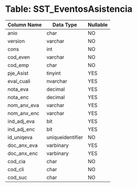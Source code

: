 # Table: SST_EventosAsistencia

| Column Name | Data Type | Nullable |
|-------------|-----------|----------|
| anio | char | NO |
| version | varchar | NO |
| cons | int | NO |
| cod_even | varchar | NO |
| cod_emp | char | NO |
| pje_Asist | tinyint | YES |
| eval_cuali | nvarchar | YES |
| nota_eva | decimal | YES |
| nota_enc | decimal | YES |
| nom_anx_eva | varchar | YES |
| nom_anx_enc | varchar | YES |
| ind_adj_eva | bit | YES |
| ind_adj_enc | bit | YES |
| id_uniqeva | uniqueidentifier | NO |
| doc_anx_eva | varbinary | YES |
| doc_anx_enc | varbinary | YES |
| cod_cia | char | NO |
| cod_cli | char | NO |
| cod_suc | char | NO |
